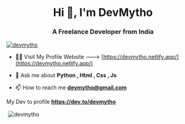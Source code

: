 <h1 align="center">Hi 👋, I'm DevMytho</h1>
<h3 align="center">A Freelance Developer from India</h3>

<p align="left"> <a href="https://twitter.com/devmytho" target="blank"><img src="https://img.shields.io/twitter/follow/devmytho?logo=twitter&style=for-the-badge" alt="devmytho" /></a> </p>

- 👨‍💻 Visit My Profile Website ---> [https://devmytho.netlify.app/](https://devmytho.netlify.app/)

- 💬 Ask me about **Python , Html , Css , Js**

- 📫 How to reach me **devmytho@gmail.com**

My Dev to profile **https://dev.to/devmytho**

<p>&nbsp;<img align="center" src="https://github-readme-stats.vercel.app/api?username=devmytho&show_icons=true&locale=en" alt="devmytho" /></p>
